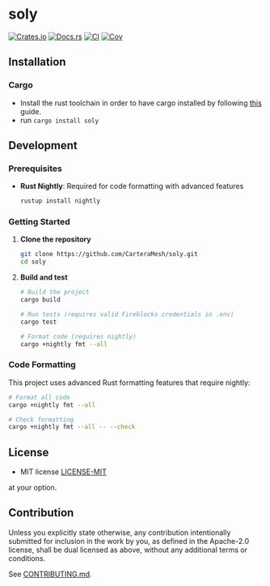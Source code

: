 # soly

[![Crates.io](https://img.shields.io/crates/v/soly.svg)](https://crates.io/crates/soly)
[![Docs.rs](https://docs.rs/soly/badge.svg)](https://docs.rs/soly)
[![CI](https://github.com/CarteraMesh/soly/workflows/test/badge.svg)](https://github.com/CarteraMesh/soly/actions)
[![Cov](https://codecov.io/github/CarteraMesh/soly/graph/badge.svg?token=dILa1k9tlW)](https://codecov.io/github/CarteraMesh/soly)

## Installation

### Cargo

* Install the rust toolchain in order to have cargo installed by following
  [this](https://www.rust-lang.org/tools/install) guide.
* run `cargo install soly`


## Development

### Prerequisites

- **Rust Nightly**: Required for code formatting with advanced features
  ```bash
  rustup install nightly
  ```

### Getting Started

1. **Clone the repository**
   ```bash
   git clone https://github.com/CarteraMesh/soly.git
   cd soly
   ```

2. **Build and test**
   ```bash
   # Build the project
   cargo build

   # Run tests (requires valid Fireblocks credentials in .env)
   cargo test

   # Format code (requires nightly)
   cargo +nightly fmt --all
   ```

### Code Formatting

This project uses advanced Rust formatting features that require nightly:

```bash
# Format all code
cargo +nightly fmt --all

# Check formatting
cargo +nightly fmt --all -- --check
```

## License

 * MIT license
   [LICENSE-MIT](LICENSE-MIT)

at your option.

## Contribution

Unless you explicitly state otherwise, any contribution intentionally submitted
for inclusion in the work by you, as defined in the Apache-2.0 license, shall be
dual licensed as above, without any additional terms or conditions.

See [CONTRIBUTING.md](CONTRIBUTING.md).
